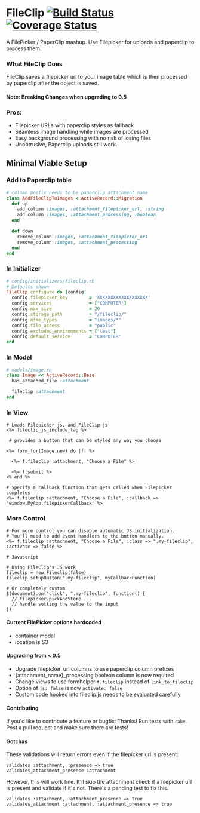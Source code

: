 FileClip [![Build Status](https://travis-ci.org/ScotterC/fileclip.png?branch=master)](https://travis-ci.org/ScotterC/fileclip) [![Coverage Status](https://coveralls.io/repos/ScotterC/fileclip/badge.png?branch=master)](https://coveralls.io/r/ScotterC/fileclip?branch=master)
========

A FilePicker / PaperClip mashup.  Use Filepicker for uploads and paperclip to process them.

### What FileClip Does

FileClip saves a filepicker url to your image table which is then
processed by paperclip after the object is saved.

#### Note: Breaking Changes when upgrading to 0.5

### Pros:
* Filepicker URLs with paperclip styles as fallback
* Seamless image handling while images are processed
* Easy background processing with no risk of losing files
* Unobtrusive, Paperclip uploads still work.

## Minimal Viable Setup

### Add to Paperclip table

````ruby
# column prefix needs to be paperclip attachment name
class AddFileClipToImages < ActiveRecord::Migration
  def up
    add_column :images, :attachment_filepicker_url, :string
    add_column :images, :attachment_processing, :boolean
  end

  def down
    remove_column :images, :attachment_filepicker_url
    remove_column :images, :attachment_processing
  end
end
````

### In Initializer

````ruby
# config/initializers/fileclip.rb
# Defaults shown
FileClip.configure do |config|
  config.filepicker_key        = 'XXXXXXXXXXXXXXXXXXX'
  config.services              = ["COMPUTER"]
  config.max_size              = 20
  config.storage_path          = "/fileclip/"
  config.mime_types            = "images/*"
  config.file_access           = "public"
  config.excluded_environments = ["test"]
  config.default_service       = "COMPUTER"
end
````

### In Model

````ruby
# models/image.rb
class Image << ActiveRecord::Base
  has_attached_file :attachment

  fileclip :attachment
end
````

### In View

````
# Loads Filepicker js, and FileClip js
<%= fileclip_js_include_tag %>

 # provides a button that can be styled any way you choose

<%= form_for(Image.new) do |f| %>

  <%= f.fileclip :attachment, "Choose a File" %>

  <%= f.submit %>
<% end %>

# Specify a callback function that gets called when Filepicker completes
<%= f.fileclip :attachment, "Choose a File", :callback => 'window.MyApp.filepickerCallback' %>
````

### More Control

````
# For more control you can disable automatic JS initialization.
# You'll need to add event handlers to the button manually.
<%= f.fileclip :attachment, "Choose a File", :class => ".my-fileclip", :activate => false %>

# Javascript

# Using FileClip's JS work
fileclip = new Fileclip(false)
fileclip.setupButton(".my-fileclip", myCallbackFunction)

# Or completely custom
$(document).on("click", ".my-fileclip", function() {
  // filepicker.pickAndStore ...
  // handle setting the value to the input
})
````

#### Current FilePicker options hardcoded
* container modal
* location is S3


#### Upgrading from < 0.5
* Upgrade filepicker_url columns to use paperclip column prefixes
* {attachment_name}_processing boolean column is now required
* Change views to use formhelper `f.fileclip` instead of `link_to_fileclip`
* Option of `js: false` is now `activate: false`
* Custom code hooked into fileclip.js needs to be evaluated carefully

#### Contributing
If you'd like to contribute a feature or bugfix: Thanks!
Run tests with `rake`.  Post a pull request and make sure there are tests!

#### Gotchas

These validations will return errors even if the filepicker url is present:

````
validates :attachment, :presence => true
validates_attachment_presence :attachment
````

However, this will work fine.  It'll skip the attachment check if a filepicker url is present and validate if it's not. There's a pending test to fix this.

````
validates :attachment, :attachment_presence => true
validates_attachment :attachment, :attachment_presence => true
````
